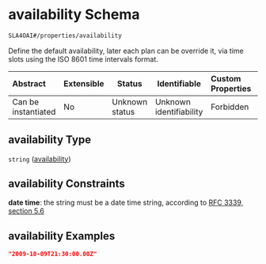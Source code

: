# availability Schema

```txt
SLA4OAI#/properties/availability
```

Define the default availability, later each plan can be override it, via time slots using the ISO 8601 time intervals format.


| Abstract            | Extensible | Status         | Identifiable            | Custom Properties | Additional Properties | Access Restrictions | Defined In                                                                       |
| :------------------ | ---------- | -------------- | ----------------------- | :---------------- | --------------------- | ------------------- | -------------------------------------------------------------------------------- |
| Can be instantiated | No         | Unknown status | Unknown identifiability | Forbidden         | Allowed               | none                | [SLA4OAI.schema.json\*](../../../out/SLA4OAI.schema.json "open original schema") |

## availability Type

`string` ([availability](sla4oai-properties-availability.md))

## availability Constraints

**date time**: the string must be a date time string, according to [RFC 3339, section 5.6](https://tools.ietf.org/html/rfc3339 "check the specification")

## availability Examples

```json
"2009-10-09T21:30:00.00Z"
```
